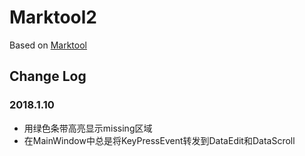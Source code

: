 # Marktool2

Based on [Marktool](https://gitlab/xhw15/opprentice/tree/master/marktool)

## Change Log

### 2018.1.10

- 用绿色条带高亮显示missing区域
- 在MainWindow中总是将KeyPressEvent转发到DataEdit和DataScroll